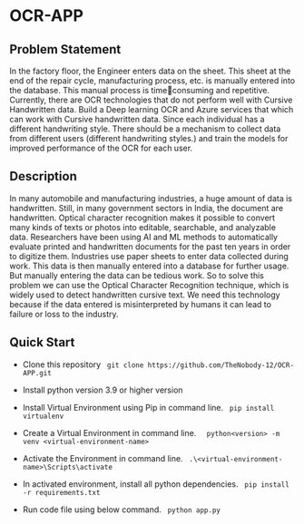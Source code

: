 # OCR-APP

## Problem Statement
In the factory floor, the Engineer enters data on the sheet. This sheet at the end of the repair cycle, 
manufacturing process, etc. is manually entered into the database. This manual process is timeconsuming and repetitive. Currently, there are OCR technologies that do not perform well with 
Cursive Handwritten data. Build a Deep learning OCR and Azure services that which can work with Cursive 
handwritten data. Since each individual has a different handwriting style. There should be a 
mechanism to collect data from different users (different handwriting styles.) and train the models 
for improved performance of the OCR for each user.

## Description
In many automobile and manufacturing industries, a huge amount of data is handwritten. Still, in 
many government sectors in India, the document are handwritten. Optical character recognition 
makes it possible to convert many kinds of texts or photos into editable, searchable, and analyzable 
data. Researchers have been using AI and ML methods to automatically evaluate printed and 
handwritten documents for the past ten years in order to digitize them. Industries use paper sheets to 
enter data collected during work. This data is then manually entered into a database for further 
usage. But manually entering the data can be tedious work. So to solve this problem we can use the 
Optical Character Recognition technique, which is widely used to detect handwritten cursive text. 
We need this technology because if the data entered is misinterpreted by humans it can lead to 
failure or loss to the industry.

## Quick Start
- Clone this repository
  ` git clone https://github.com/TheNobody-12/OCR-APP.git`

- Install  python version 3.9 or higher version

- Install Virtual Environment using Pip in command line.
  ` pip install virtualenv`

- Create a Virtual Environment in command line.
  `  python<version> -m venv <virtual-environment-name>`

- Activate the Environment in command line.
  ` .\<virtual-environment-name>\Scripts\activate`

- In activated environment, install all python dependencies.
  ` pip install -r requirements.txt`

- Run code file using below command.
` python app.py`
